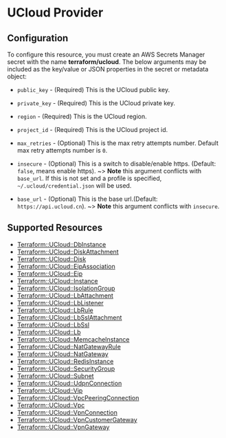 # UCloud Provider

## Configuration

To configure this resource, you must create an AWS Secrets Manager secret with the name **terraform/ucloud**. The below arguments may be included as the key/value or JSON properties in the secret or metadata object:

* `public_key` - (Required) This is the UCloud public key.

* `private_key` - (Required) This is the UCloud private key.

* `region` - (Required) This is the UCloud region.

* `project_id` - (Required) This is the UCloud project id.

* `max_retries` - (Optional) This is the max retry attempts number. Default max retry attempts number is `0`.

* `insecure` - (Optional) This is a switch to disable/enable https.  (Default: `false`, means enable https). 
 ~> **Note** this argument conflicts with `base_url`. If this is not set and a profile is specified, `~/.ucloud/credential.json` will be used.

* `base_url` - (Optional) This is the base url.(Default: `https://api.ucloud.cn`).
 ~> **Note** this argument conflicts with `insecure`.


## Supported Resources

* [Terraform::UCloud::DbInstance](../resources/ucloud/Terraform-UCloud-DbInstance/docs/README.md)
* [Terraform::UCloud::DiskAttachment](../resources/ucloud/Terraform-UCloud-DiskAttachment/docs/README.md)
* [Terraform::UCloud::Disk](../resources/ucloud/Terraform-UCloud-Disk/docs/README.md)
* [Terraform::UCloud::EipAssociation](../resources/ucloud/Terraform-UCloud-EipAssociation/docs/README.md)
* [Terraform::UCloud::Eip](../resources/ucloud/Terraform-UCloud-Eip/docs/README.md)
* [Terraform::UCloud::Instance](../resources/ucloud/Terraform-UCloud-Instance/docs/README.md)
* [Terraform::UCloud::IsolationGroup](../resources/ucloud/Terraform-UCloud-IsolationGroup/docs/README.md)
* [Terraform::UCloud::LbAttachment](../resources/ucloud/Terraform-UCloud-LbAttachment/docs/README.md)
* [Terraform::UCloud::LbListener](../resources/ucloud/Terraform-UCloud-LbListener/docs/README.md)
* [Terraform::UCloud::LbRule](../resources/ucloud/Terraform-UCloud-LbRule/docs/README.md)
* [Terraform::UCloud::LbSslAttachment](../resources/ucloud/Terraform-UCloud-LbSslAttachment/docs/README.md)
* [Terraform::UCloud::LbSsl](../resources/ucloud/Terraform-UCloud-LbSsl/docs/README.md)
* [Terraform::UCloud::Lb](../resources/ucloud/Terraform-UCloud-Lb/docs/README.md)
* [Terraform::UCloud::MemcacheInstance](../resources/ucloud/Terraform-UCloud-MemcacheInstance/docs/README.md)
* [Terraform::UCloud::NatGatewayRule](../resources/ucloud/Terraform-UCloud-NatGatewayRule/docs/README.md)
* [Terraform::UCloud::NatGateway](../resources/ucloud/Terraform-UCloud-NatGateway/docs/README.md)
* [Terraform::UCloud::RedisInstance](../resources/ucloud/Terraform-UCloud-RedisInstance/docs/README.md)
* [Terraform::UCloud::SecurityGroup](../resources/ucloud/Terraform-UCloud-SecurityGroup/docs/README.md)
* [Terraform::UCloud::Subnet](../resources/ucloud/Terraform-UCloud-Subnet/docs/README.md)
* [Terraform::UCloud::UdpnConnection](../resources/ucloud/Terraform-UCloud-UdpnConnection/docs/README.md)
* [Terraform::UCloud::Vip](../resources/ucloud/Terraform-UCloud-Vip/docs/README.md)
* [Terraform::UCloud::VpcPeeringConnection](../resources/ucloud/Terraform-UCloud-VpcPeeringConnection/docs/README.md)
* [Terraform::UCloud::Vpc](../resources/ucloud/Terraform-UCloud-Vpc/docs/README.md)
* [Terraform::UCloud::VpnConnection](../resources/ucloud/Terraform-UCloud-VpnConnection/docs/README.md)
* [Terraform::UCloud::VpnCustomerGateway](../resources/ucloud/Terraform-UCloud-VpnCustomerGateway/docs/README.md)
* [Terraform::UCloud::VpnGateway](../resources/ucloud/Terraform-UCloud-VpnGateway/docs/README.md)